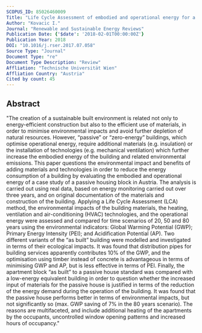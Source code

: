 ```yaml
---
SCOPUS_ID: 85026460009
Title: "Life Cycle Assessment of embodied and operational energy for a passive housing block in Austria"
Author: "Kovacic I."
Journal: "Renewable and Sustainable Energy Reviews"
Publication Date: {'$date': '2018-02-01T00:00:00Z'}
Publication Year: 2018
DOI: "10.1016/j.rser.2017.07.058"
Source Type: "Journal"
Document Type: "re"
Document Type Description: "Review"
Affliation: "Technische Universität Wien"
Affliation Country: "Austria"
Cited by count: 45
---
```


## Abstract
"The creation of a sustainable built environment is related not only to energy-efficient construction but also to the efficient use of materials, in order to minimise environmental impacts and avoid further depletion of natural resources. However, “passive” or “zero-energy” buildings, which optimise operational energy, require additional materials (e.g. insulation) or the installation of technologies (e.g. mechanical ventilation) which further increase the embodied energy of the building and related environmental emissions. This paper questions the environmental impact and benefits of adding materials and technologies in order to reduce the energy consumption of a building by evaluating the embodied and operational energy of a case study of a passive housing block in Austria. The analysis is carried out using real data, based on energy monitoring carried out over three years, and on original documentation of the materials and construction of the building. Applying a Life Cycle Assessment (LCA) method, the environmental impacts of the building materials, the heating, ventilation and air-conditioning (HVAC) technologies, and the operational energy were assessed and compared for time scenarios of 20, 50 and 80 years using the environmental indicators: Global Warming Potential (GWP); Primary Energy Intensity (PEI); and Acidification Potential (AP). Two different variants of the “as built” building were modelled and investigated in terms of their ecological impacts. It was found that distribution pipes for building services apparently contributes 10% of the GWP, and the optimisation using timber instead of concrete is advantageous in terms of minimising GWP and AP, but is less effective in terms of PEI. Finally, the apartment block “as built” to a passive house standard was compared with a low-energy equivalent building in order to question whether the increased input of materials for the passive house is justified in terms of the reduction of the energy demand during the operation of the building. It was found that the passive house performs better in terms of environmental impacts, but not significantly so (max. GWP saving of 7% in the 80 years scenario). The reasons are multifaceted, and include additional heating of the apartments by the occupants, uncontrolled window opening patterns and increased hours of occupancy."
